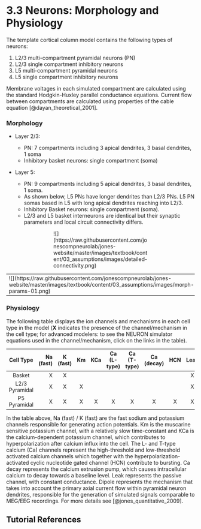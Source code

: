 <!--
# Title: 3.3 Neurons: Morphology and Physiology
# Updated: 2024-01-16
#
# Contributors:
    # Dylan Daniels
-->

<!-- compare original: https://jonescompneurolab.github.io/hnn-under_the_hood/02_morphology-physiology/02_morphology-physiology -->

# 3.3 Neurons: Morphology and Physiology

The template cortical column model contains the following types of neurons:

1. L2/3 multi-compartment pyramidal neurons (PN)
2. L2/3 single compartment inhibitory neurons
3. L5 multi-compartment pyramidal neurons
4. L5 single compartment inhibitory neurons

Membrane voltages in each simulated compartment are calculated using the standard Hodgkin-Huxley parallel conductance equations. Current flow between compartments are calculated using properties of the cable equation [@dayan_theoretical_2001].

### Morphology

- Layer 2/3:
    - PN: 7 compartments including 3 apical dendrites, 3 basal dendrites, 1 soma
    - Inhibitory basket neurons: single compartment (soma)

- Layer 5:
    - PN: 9 compartments including 5 apical dendrites, 3 basal dendrites, 1 soma.
    - As shown below, L5 PNs have longer dendrites than L2/3 PNs. L5 PN somas based in L5 with long apical dendrites reaching into L2/3.
    - Inhibitory Basket neurons: single compartment (soma).
    - L2/3 and L5 basket interneurons are identical but their synaptic parameters and local circuit connectivity differs.

<div style="display:block; width:50%; margin: 0 auto;">
![](https://raw.githubusercontent.com/jonescompneurolab/jones-website/master/images/textbook/content/03_assumptions/images/detailed-connectivity.png)
</div>

<table style="border:none">
  <tr>
    <td style="border:none" width=>
    ![](https://raw.githubusercontent.com/jonescompneurolab/jones-website/master/images/textbook/content/03_assumptions/images/morph-params-01.png)
    </td>
    <td style="border:none; vertical-align:middle;">
    ![](https://raw.githubusercontent.com/jonescompneurolab/jones-website/master/images/textbook/content/03_assumptions/images/morph-params-02.png)
    </td>
  </tr>
</table>

### Physiology

The following table displays the ion channels and mechanisms in each cell type in the model (**X** indicates the presence of the channel/mechanism in the cell type; for advanced modelers: to see the NEURON simulator equations used in the channel/mechanism, click on the links in the table).

| Cell Type      | Na (fast) | K (fast) | Km | KCa | Ca (L-type) | Ca (T-type) | Ca (decay) | HCN | Leak | Dipole |
|:--------------:|----------:|:--------:|:--:|:---:|:-----------:|:-----------:|:----------:|:---:|:----:|:------:|
| Basket         |         X | X        |    |     |             |             |            |     | X    |        |
| L2/3 Pyramidal |         X | X        | X  |     |             |             |            |     | X    | X      |
| P5 Pyramidal   |         X | X        | X  | X   | X           | X           | X          | X   | X    | X      |

In the table above, Na (fast) / K (fast) are the fast sodium and potassium channels responsible for generating action potentials. Km is the muscarine sensitive potassium channel, with a relatively slow time-constant and KCa is the calcium-dependent potassium channel, which contributes to hyperpolarization after calcium influx into the cell. The L- and T-type calcium (Ca) channels represent the high-threshold and low-threshold activated calcium channels which together with the hyperpolarization-activated cyclic nucleotide gated channel (HCN) contribute to bursting. Ca decay represents the calcium extrusion pump, which causes intracellular calcium to decay towards a baseline level. Leak represents the passive channel, with constant conductance. Dipole represents the mechanism that takes into account the primary axial current flow within pyramidal neuron dendrites, responsible for the generation of simulated signals comparable to MEG/EEG recordings. For more details see [@jones_quantitative_2009].

## Tutorial References
